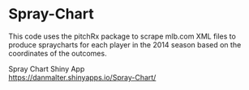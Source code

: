 # Spray-Chart

This code uses the pitchRx package to scrape mlb.com XML files to produce spraycharts for each player in the 2014 season based on the coordinates of the outcomes.

Spray Chart Shiny App<br>
https://danmalter.shinyapps.io/Spray-Chart/
